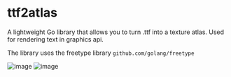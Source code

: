# ttf2atlas
A lightweight Go library that allows you to turn .ttf into a texture atlas. Used for rendering text in graphics api.

The library uses the freetype library `github.com/golang/freetype`

![image](https://github.com/MrRoblick/ttf2atlas/assets/61147166/58e2ca47-15bb-4487-809c-d82e20cd1f54)
![image](https://github.com/MrRoblick/ttf2atlas/assets/61147166/62a4fda4-ee91-4596-9979-30b4d9bbae2f)

